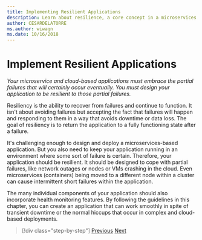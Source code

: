 ```yaml
---
title: Implementing Resilient Applications
description: Learn about resilience, a core concept in a microservices architecture. You must know how to handle transient failures gracefully because they will occur.
author: CESARDELATORRE
ms.author: wiwagn
ms.date: 10/16/2018
---
```

# Implement Resilient Applications

*Your microservice and cloud-based applications must embrace the partial failures that will certainly occur eventually. You must design your application to be resilient to those partial failures.*

Resiliency is the ability to recover from failures and continue to function. It isn't about avoiding failures but accepting the fact that failures will happen and responding to them in a way that avoids downtime or data loss. The goal of resiliency is to return the application to a fully functioning state after a failure.

It's challenging enough to design and deploy a microservices-based application. But you also need to keep your application running in an environment where some sort of failure is certain. Therefore, your application should be resilient. It should be designed to cope with partial failures, like network outages or nodes or VMs crashing in the cloud. Even microservices (containers) being moved to a different node within a cluster can cause intermittent short failures within the application.

The many individual components of your application should also incorporate health monitoring features. By following the guidelines in this chapter, you can create an application that can work smoothly in spite of transient downtime or the normal hiccups that occur in complex and cloud-based deployments.

>[!div class="step-by-step"]
[Previous](../microservice-ddd-cqrs-patterns/microservice-application-layer-implementation-web-api.md)
[Next](handle-partial-failure.md)
